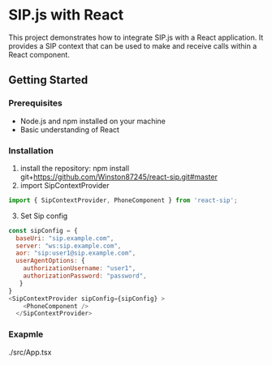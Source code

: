 # SIP.js with React

This project demonstrates how to integrate SIP.js with a React application. It provides a SIP context that can be used to make and receive calls within a React component.

## Getting Started

### Prerequisites

- Node.js and npm installed on your machine
- Basic understanding of React

### Installation

1. install the repository:
   npm install git+https://github.com/Winston87245/react-sip.git#master 
2. import SipContextProvider
  ```javascript
  import { SipContextProvider, PhoneComponent } from 'react-sip';
  ```
3. Set Sip config
  ```javascript
  const sipConfig = {
    baseUri: "sip.example.com",
    server: "ws:sip.example.com",
    aor: "sip:user1@sip.example.com",
    userAgentOptions: {
      authorizationUsername: "user1",
      authorizationPassword: "password",
     }
 }
<SipContextProvider sipConfig={sipConfig} >
      <PhoneComponent />
    </SipContextProvider>
```


### Exapmle
./src/App.tsx
	
